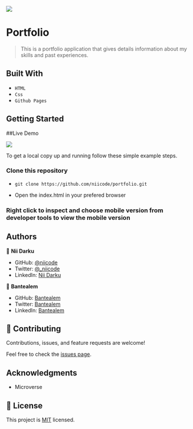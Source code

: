 ![](https://img.shields.io/badge/Portfolio-blue)

# Portfolio

> This is a portfolio application that gives details information about my skills and past experiences.


## Built With

- `HTML`
- `Css`
- `Github Pages` 


## Getting Started

##Live Demo

[![](https://img.shields.io/badge/Live-Demo-blue)](https://niicode.github.io/portfolio/)


To get a local copy up and running follow these simple example steps.

### Clone this repository 
- `git clone https://github.com/niicode/portfolio.git`

- Open the index.html in your prefered browser

### Right click to inspect and choose mobile version from developer tools to view the mobile version




## Authors

👤 **Nii Darku**

- GitHub: [@niicode](https://github.com/niicode)
- Twitter: [@_niicode](https://twitter.com/_niicode)
- LinkedIn: [Nii Darku](https://linkedin.com/in/nii-darku-dodoo-082018148/)

👤 **Bantealem**

- GitHub: [Bantealem](https://github.com/Bantealem)
- Twitter: [Bantealem](https://twitter.com/BantealemG)
- LinkedIn: [Bantealem](https://www.linkedin.com/in/bantealem-geto-a301b9213/)

## 🤝 Contributing

Contributions, issues, and feature requests are welcome!

Feel free to check the [issues page](../../issues/).

## Acknowledgments

- Microverse 

## 📝 License

This project is [MIT](./MIT.md) licensed.
